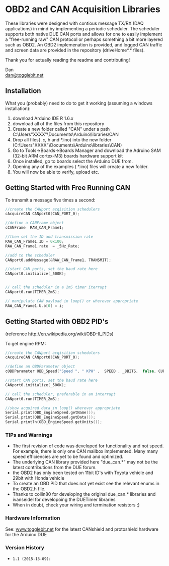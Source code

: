 # OBD2 and CAN Acquisition Libraries

These libraries were designed with contious message TX/RX (DAQ applications) in mind by implementing a periodic scheduler.
The scheduler supports both native DUE CAN ports and allows for one to easily implement a "free-running raw" CAN protocol
or perhaps something a bit more layered such as OBD2. An OBD2 implemenation is provided, and logged CAN traffic and screen 
data are provided in the repository (driveHome*.* files). 

Thank you for actually reading the readme and contributing!

Dan  
dan@togglebit.net


## Installation
What you (probably) need to do to get it working (assuming a windows installation):

1. download Arduino IDE R 1.6.x
2. download all of the files from this repository
3. Create a new folder called "CAN" under a path C:\Users\"XXXX"\Documents\Arduino\libraries\CAN
4. Drop all files( *.c,*.h and *.ino) into the new folder (C:\Users\"XXXX"\Documents\Arduino\libraries\CAN) 
5. Go to Tools->Boards->Boards Manager and download the Adruino SAM (32-bit ARM cortex-M3) boards hardware support kit
6. Once installed, go to boards select the Arduino DUE from.  
7. Opening any of the examples ( *.ino) files will create a new folder. 
8. You will now be able to verify, upload etc.

## Getting Started with Free Running CAN

To transmit a message five times a second:        

```c++
//create the CANport acqisition schedulers
cAcquireCAN CANport0(CAN_PORT_0);

//define a CANFrame object 
cCANFrame  RAW_CAN_Frame1;

//then set the ID and transmission rate 
RAW_CAN_Frame1.ID = 0x100;
RAW_CAN_Frame1.rate  = _5Hz_Rate;

//add to the scheduler 
CANport0.addMessage(&RAW_CAN_Frame1, TRANSMIT);

//start CAN ports, set the baud rate here
CANport0.initialize(_500K);


// call the scheduler in a 2mS timer iterrupt
CANport0.run(TIMER_2mS);

// manipulate CAN payload in loop() or wherever appropriate
RAW_CAN_Frame1.U.b[0] = i;
```

## Getting Started with OBD2 PID's
(reference http://en.wikipedia.org/wiki/OBD-II_PIDs)

To get engine RPM:        

```c++
//create the CANport acqisition schedulers
cAcquireCAN CANport0(CAN_PORT_0);

//define an OBDParameter object 
cOBDParameter OBD_Speed("Speed ", " KPH" ,  SPEED , _8BITS,  false, CURRENT,  1, 0,  &CANport0, false);

//start CAN ports, set the baud rate here
CANport0.initialize(_500K);

// call the scheduler, preferable in an interrupt
CANport0.run(TIMER_2mS);

//show acquired data in loop() wherever appropriate
Serial.print(OBD_EngineSpeed.getName()); 
Serial.print(OBD_EngineSpeed.getData());
Serial.println(OBD_EngineSpeed.getUnits());
```
### TIPs and Warnings

- The first revision of code was developed for functionality and not speed. For example, there is only one CAN mailbox implemented.
  Many many speed efficiencies are yet to be found and optimized.
- The underlying CAN library provided here "due_can.*" may not be the latest contributions from the DUE forum.
- the OBD2 has only been tested on 11bit ID's with Toyota vehicle and 29bit with Honda vehicle
- To create an OBD PID that does not yet exist see the relevant enums in the OBD2.h file.  
- Thanks to collin80 for developing the original due_can.* libraries and ivanseidel for developoing the DUETimer libraries
- When in doubt, check your wiring and termination resistors ;)

### Hardware Information

See: www.togglebit.net for the latest CANshield and protoshield hardware for the Arduino DUE

### Version History

* `1.1 (2015-13-09)`:


